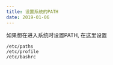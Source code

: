 ```yaml
---
title: 设置系统的PATH
date: 2019-01-06
---
```

如果想在进入系统时设置PATH, 在这里设置

    /etc/paths
    /etc/profile
    /etc/bashrc
